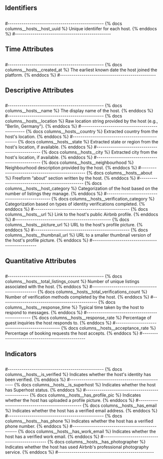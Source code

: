 ## ##########################################################
## Identifiers
## ##########################################################
#-------------------------------------------------
{% docs columns__hosts__host_uuid %}
Unique identiifer for each host.
{% enddocs %}
#-------------------------------------------------


## ##########################################################
## Time Attributes
## ##########################################################
#-------------------------------------------------
{% docs columns__hosts__created_at %}
The earliest known date the host joined the platform.
{% enddocs %}
#-------------------------------------------------


## ##########################################################
## Descriptive Attributes
## ##########################################################
#-------------------------------------------------
{% docs columns__hosts__name %}
The display name of the host.
{% enddocs %}
#-------------------------------------------------
{% docs columns__hosts__location %}
Raw location string provided by the host (e.g., "Berlin, Germany").
{% enddocs %}
#-------------------------------------------------
{% docs columns__hosts__country %}
Extracted country from the host's location.
{% enddocs %}
#-------------------------------------------------
{% docs columns__hosts__state %}
Extracted state or region from the host's location, if available.
{% enddocs %}
#-------------------------------------------------
{% docs columns__hosts__city %}
Extracted city from the host's location, if available.
{% enddocs %}
#-------------------------------------------------
{% docs columns__hosts__neighbourhood %}
Neighbourhood description provided by the host.
{% enddocs %}
#-------------------------------------------------
{% docs columns__hosts__about %}
Freeform “about” section written by the host.
{% enddocs %}
#-------------------------------------------------
{% docs columns__hosts__host_category %}
Categorization of the host based on the number of listings they manage.
{% enddocs %}
#-------------------------------------------------
{% docs columns__hosts__verification_category %}
Categorization based on types of identity verifications completed.
{% enddocs %}
#-------------------------------------------------
{% docs columns__hosts__url %}
Link to the host's public Airbnb profile.
{% enddocs %}
#-------------------------------------------------
{% docs columns__hosts__picture_url %}
URL to the host's profile picture.
{% enddocs %}
#-------------------------------------------------
{% docs columns__hosts__thumbnail_url %}
URL to a smaller thumbnail version of the host's profile picture.
{% enddocs %}
#-------------------------------------------------


## ##########################################################
## Quantitative Attributes
## ##########################################################
#-------------------------------------------------
{% docs columns__hosts__total_listings_count %}
Number of unique listings associated with the host.
{% enddocs %}
#-------------------------------------------------
{% docs columns__hosts__total_verifications_count %}
Number of verification methods completed by the host.
{% enddocs %}
#-------------------------------------------------
{% docs columns__hosts__response_time %}
Typical time taken by the host to respond to messages.
{% enddocs %}
#-------------------------------------------------
{% docs columns__hosts__response_rate %}
Percentage of guest inquiries the host responds to.
{% enddocs %}
#-------------------------------------------------
{% docs columns__hosts__acceptance_rate %}
Percentage of booking requests the host accepts.
{% enddocs %}
#-------------------------------------------------


## ##########################################################
## Indicators
## ##########################################################
#-------------------------------------------------
{% docs columns__hosts__is_verified %}
Indicates whether the host's identity has been verified.
{% enddocs %}
#-------------------------------------------------
{% docs columns__hosts__is_superhost %}
Indicates whether the host has Superhost status.
{% enddocs %}
#-------------------------------------------------
{% docs columns__hosts__has_profile_pic %}
Indicates whether the host has uploaded a profile picture.
{% enddocs %}
#-------------------------------------------------
{% docs columns__hosts__has_email %}
Indicates whether the host has a verified email address.
{% enddocs %}
#-------------------------------------------------
{% docs columns__hosts__has_phone %}
Indicates whether the host has a verified phone number.
{% enddocs %}
#-------------------------------------------------
{% docs columns__hosts__has_work_email %}
Indicates whether the host has a verified work email.
{% enddocs %}
#-------------------------------------------------
{% docs columns__hosts__has_photographer %}
Indicates whether the host has used Airbnb's professional photography service.
{% enddocs %}
#-------------------------------------------------
